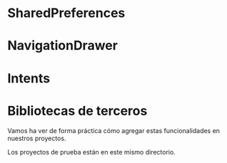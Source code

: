 # SharedPreferences
# NavigationDrawer
# Intents
# Bibliotecas de terceros

Vamos ha ver de forma práctica cómo agregar estas funcionalidades en nuestros proyectos. 

Los proyectos de prueba están en este mismo directorio.